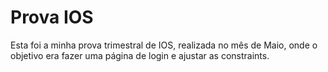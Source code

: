 # Prova IOS
Esta foi a minha prova trimestral de IOS, realizada no mês de Maio, onde o objetivo era fazer uma página de login e ajustar as constraints.

